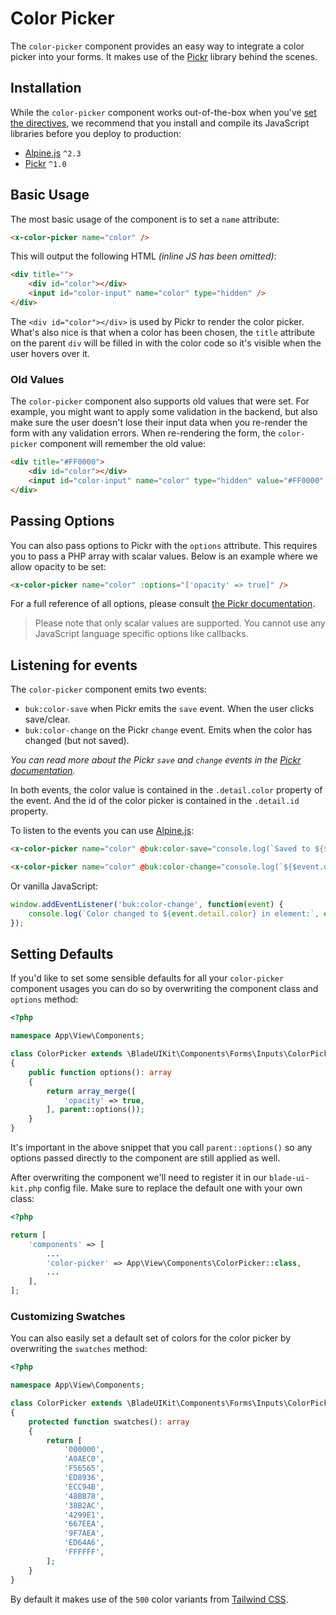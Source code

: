 # Color Picker

The `color-picker` component provides an easy way to integrate a color picker into your forms. It makes use of the [Pickr](https://github.com/Simonwep/pickr) library behind the scenes.

## Installation

While the `color-picker` component works out-of-the-box when you've [set the directives](/docs/{{version}}/installation#directives), we recommend that you install and compile its JavaScript libraries before you deploy to production:

- [Alpine.js](https://github.com/alpinejs/alpine) `^2.3`
- [Pickr](https://github.com/Simonwep/pickr) `^1.0`

## Basic Usage

The most basic usage of the component is to set a `name` attribute:

```html
<x-color-picker name="color" />
```

This will output the following HTML *(inline JS has been omitted)*:

```html
<div title="">
    <div id="color"></div>
    <input id="color-input" name="color" type="hidden" />
</div>
```

The `<div id="color"></div>` is used by Pickr to render the color picker. What's also nice is that when a color has been chosen, the `title` attribute on the parent `div` will be filled in with the color code so it's visible when the user hovers over it.

### Old Values

The `color-picker` component also supports old values that were set. For example, you might want to apply some validation in the backend, but also make sure the user doesn't lose their input data when you re-render the form with any validation errors. When re-rendering the form, the `color-picker` component will remember the old value:

```html
<div title="#FF0000">
    <div id="color"></div>
    <input id="color-input" name="color" type="hidden" value="#FF0000" />
</div>
```

## Passing Options

You can also pass options to Pickr with the `options` attribute. This requires you to pass a PHP array with scalar values. Below is an example where we allow opacity to be set:

```html
<x-color-picker name="color" :options="['opacity' => true]" />
```

For a full reference of all options, please consult [the Pickr documentation](https://github.com/Simonwep/pickr#options).

> Please note that only scalar values are supported. You cannot use any JavaScript language specific options like callbacks.

## Listening for events

The `color-picker` component emits two events:

- `buk:color-save` when Pickr emits the `save` event. When the user clicks save/clear.
- `buk:color-change` on the Pickr `change` event. Emits when the color has changed (but not saved).

*You can read more about the Pickr `save` and `change` events in the [Pickr documentation](https://github.com/Simonwep/pickr?tab=readme-ov-file#events).*

In both events, the color value is contained in the `.detail.color` property of the event. And the id of the color picker is contained in the `.detail.id` property.

To listen to the events you can use [Alpine.js](https://alpinejs.dev/directives/on):

```html
<x-color-picker name="color" @buk:color-save="console.log(`Saved to ${$event.detail.color}`)" />

<x-color-picker name="color" @buk:color-change="console.log(`${$event.detail.id} changed!`)" />
```

Or vanilla JavaScript:

```js
window.addEventListener('buk:color-change', function(event) {
    console.log(`Color changed to ${event.detail.color} in element:`, event.target);
});
```

## Setting Defaults

If you'd like to set some sensible defaults for all your `color-picker` component usages you can do so by overwriting the component class and `options` method:

```php
<?php

namespace App\View\Components;

class ColorPicker extends \BladeUIKit\Components\Forms\Inputs\ColorPicker
{
    public function options(): array
    {
        return array_merge([
            'opacity' => true,
        ], parent::options());
    }
}
```

It's important in the above snippet that you call `parent::options()` so any options passed directly to the component are still applied as well. 

After overwriting the component we'll need to register it in our `blade-ui-kit.php` config file. Make sure to replace the default one with your own class:

```php
<?php

return [
    'components' => [
        ...
        'color-picker' => App\View\Components\ColorPicker::class,
        ...
    ],
];
```

### Customizing Swatches

You can also easily set a default set of colors for the color picker by overwriting the `swatches` method:

```php
<?php

namespace App\View\Components;

class ColorPicker extends \BladeUIKit\Components\Forms\Inputs\ColorPicker
{
    protected function swatches(): array
    {
        return [
            '000000',
            'A0AEC0',
            'F56565',
            'ED8936',
            'ECC94B',
            '48BB78',
            '38B2AC',
            '4299E1',
            '667EEA',
            '9F7AEA',
            'ED64A6',
            'FFFFFF',
        ];
    }
}
```

By default it makes use of the `500` color variants from [Tailwind CSS](https://tailwindcss.com/docs/customizing-colors/#default-color-palette).
